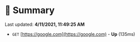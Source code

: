 # 📖 Summary
Last updated: **4/11/2021, 11:49:25 AM**

- `GET` [https://google.com](https://google.com) - **Up** (135ms)
